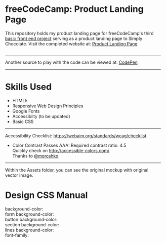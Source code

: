 # freeCodeCamp: Product Landing Page

This repository holds my product landing page for freeCodeCamp's third [basic front end project](https://www.freecodecamp.org/) serving as a product landing page to Simply Chocolate.
Visit the completed website at: [Product Landing Page](https://github.com/)


[<img src="">](https://wonntann.github.io/product-landing-page/)


***
Another source to play with the code can be viewed at: [CodePen](https://codepen.io/wonntann)

***
# Skills Used
* HTML5
* Responsive Web Design Principles
* Google Fonts
* Accessibilty (to be updated)
* Basic CSS


***
Accessibility Checklist: https://webaim.org/standards/wcag/checklist
* Color Contrast Passes AAA: Required contrast ratio: 4.5 <br /> 
 Quickly check on http://accessible-colors.com/ <br /> 
 Thanks to [@moroshko](https://github.com/moroshko/accessible-colors)



***
Within the Assets folder, you can see the original mockup with original vector image.

# Design CSS Manual 
background-color: <br /> 
form background-color: <br /> 
button background-color: <br /> 
section background-color: <br /> 
lines background-color: <br /> 
font-family: 
